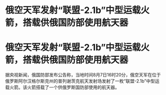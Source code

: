# 俄空天军发射“联盟-2.1b”中型运载火箭，搭载供俄国防部使用航天器

# 俄空天军发射“联盟-2.1b”中型运载火箭，搭载供俄国防部使用航天器

据央视新闻，俄国防部发布公告称，当地时间8月7日16时20分，俄空天军在位于俄罗斯阿尔汉格尔斯克州的普列谢茨克航天发射场发射了一枚“联盟-2.1b”中型运载火箭。该火箭搭载了一个供俄罗斯国防部使用的航天器。

